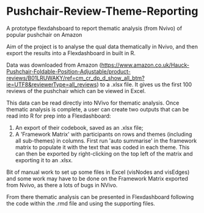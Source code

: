 # Pushchair-Review-Theme-Reporting
A prototype flexdahsboard to report thematic analysis (from Nvivo) of popular pushchair on Amazon

Aim of the project is to analyse the qual data thematically in Nvivo, and then export the results into a Flexdashboard in built in R.

Data was downloaded from Amazon (https://www.amazon.co.uk/Hauck-Pushchair-Foldable-Position-Adjustable/product-reviews/B01LRUWAKY/ref=cm_cr_dp_d_show_all_btm?ie=UTF8&reviewerType=all_reviews) to a .xlsx file. It gives us the first 100 reviews of the pushchair which can be viewed in Excel. 

This data can be read directly into NVivo for thematic analysis. Once thematic analysis is complete, a user can create two outputs that can be read into R for prep into a Flexdashboard:
1) An export of their codebook, saved as an .xlsx file;
2) A 'Framework Matrix' with participants on rows and themes (including all sub-themes) in columns. First run 'auto summarise' in the framework matrix to populate it with the text that was coded in each theme. This can then be exported by right-clicking on the top left of the matrix and exporting it to an .xlsx.

Bit of manual work to set up some files in Excel (visNodes and visEdges) and some work may have to be done on the Framework Matrix exported from Nvivo, as there a lots of bugs in NVivo. 

From there thematic analysis can be presented in Flexdashboard following the code within the .rmd file and using the supporting files. 
